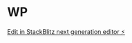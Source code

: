 # WP

[Edit in StackBlitz next generation editor ⚡️](https://stackblitz.com/~/github.com/TrailerParkAI/WP)